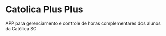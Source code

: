 # Catolica Plus Plus
APP para gerenciamento e controle de horas complementares dos alunos da Católica SC
